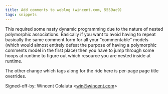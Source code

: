```yaml
---
title: Add comments to weblog (wincent.com, 5559ac9)
tags: snippets
---
```


This required some nasty dynamic programming due to the nature of nested polymorphic associations. Basically if you want to avoid having to repeat basically the same comment form for all your "commentable" models (which would almost entirely defeat the purpose of having a polymorphic comments model in the first place) then you have to jump through some hoops at runtime to figure out which resource you are nested inside at runtime.

The other change which tags along for the ride here is per-page page title overrides.

Signed-off-by: Wincent Colaiuta &lt;win@wincent.com&gt;
